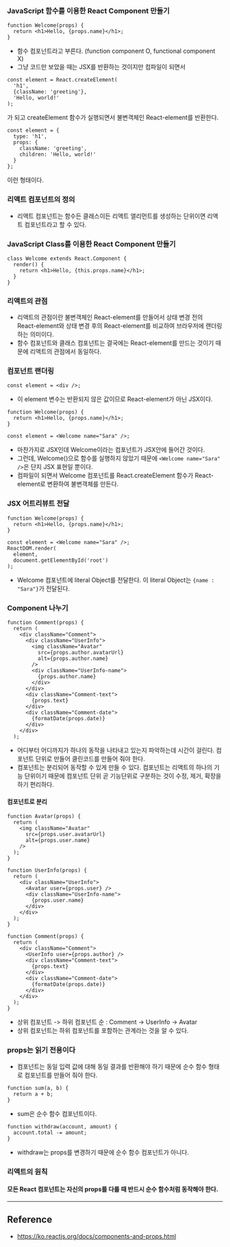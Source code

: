### JavaScript 함수를 이용한 React Component 만들기
```
function Welcome(props) {
  return <h1>Hello, {props.name}</h1>;
}
```
- 함수 컴포넌트라고 부른다. (function component O, functional component X)
- 그냥 코드만 보았을 때는 JSX를 반환하는 것이지만 컴파일이 되면서
```
const element = React.createElement(
  'h1',
  {className: 'greeting'},
  'Hello, world!'
);
```
가 되고 createElement 함수가 실행되면서 불변객체인 React-element를 반환한다.
```
const element = {
  type: 'h1',
  props: {
    className: 'greeting',
    children: 'Hello, world!'
  }
};
```
이런 형태이다.

### 리액트 컴포넌트의 정의
- 리액트 컴포넌트는 함수든 클래스이든 리액트 앨리먼트를 생성하는 단위이면 리액트 컴포넌트라고 할 수 있다.

### JavaScript Class를 이용한 React Component 만들기
```
class Welcome extends React.Component {
  render() {
    return <h1>Hello, {this.props.name}</h1>;
  }
}
```

### 리액트의 관점
- 리액트의 관점이란 불변객체인 React-element를 만들어서 상태 변경 전의 React-element와 상태 변경 후의 React-element를 비교하여 브라우저에 랜더링하는 의미이다.
- 함수 컴포넌트와 클래스 컴포넌트는 결국에는 React-element를 만드는 것이기 때문에 리액트의 관점에서 동일하다.

### 컴포넌트 랜더링
```
const element = <div />;
```
- 이 element 변수는 반환되지 않은 값이므로 React-element가 아닌 JSX이다.

```
function Welcome(props) {
  return <h1>Hello, {props.name}</h1>;
}

const element = <Welcome name="Sara" />;
```
- 마찬가지로 JSX인데 Welcome이라는 컴포넌트가 JSX안에 들어간 것이다.
- 그런데, Welcome()으로 함수를 실행하지 않았기 때문에 ```<Welcome name="Sara" />```은 단지 JSX 표현일 뿐이다.
- 컴파일이 되면서 Welcome 컴포넌트를 React.createElement 함수가 React-element로 변환하여 불변객체를 만든다.

### JSX 어트리뷰트 전달
```
function Welcome(props) {
  return <h1>Hello, {props.name}</h1>;
}

const element = <Welcome name="Sara" />;
ReactDOM.render(
  element,
  document.getElementById('root')
);
```
- Welcome 컴포넌트에 literal Object를 전달한다. 이 literal Object는 ```{name : "Sara"}```가 전달된다.


### Component 나누기
```
function Comment(props) {
  return (
    <div className="Comment">
      <div className="UserInfo">
        <img className="Avatar"
          src={props.author.avatarUrl}
          alt={props.author.name}
        />
        <div className="UserInfo-name">
          {props.author.name}
        </div>
      </div>
      <div className="Comment-text">
        {props.text}
      </div>
      <div className="Comment-date">
        {formatDate(props.date)}
      </div>
    </div>
  );
```
- 어디부터 어디까지가 하나의 동작을 나타내고 있는지 파악하는데 시간이 걸린다. 컴포넌트 단위로 만들어 클린코드를 만들어 줘야 한다.
- 컴포넌트는 분리되어 동작할 수 있게 만들 수 있다. 컴포넌트는 리액트의 하나의 기능 단위이기 때문에 컴포넌트 단위 곧 기능단위로 구분하는 것이 수정, 제거, 확장을 하기 편리하다.


#### 컴포넌트로 분리
```
function Avatar(props) {
  return (
    <img className="Avatar"
      src={props.user.avatarUrl}
      alt={props.user.name}
    />
  );
}
```

```
function UserInfo(props) {
  return (
    <div className="UserInfo">
      <Avatar user={props.user} />
      <div className="UserInfo-name">
        {props.user.name}
      </div>
    </div>
  );
}
```

```
function Comment(props) {
  return (
    <div className="Comment">
      <UserInfo user={props.author} />
      <div className="Comment-text">
        {props.text}
      </div>
      <div className="Comment-date">
        {formatDate(props.date)}
      </div>
    </div>
  );
}
```
- 상위 컴포넌트 -> 하위 컴포넌트 순 : Comment -> UserInfo -> Avatar
- 상위 컴포넌트는 하위 컴포넌트를 포함하는 관계라는 것을 알 수 있다.

### props는 읽기 전용이다
- 컴포넌트는 동일 입력 값에 대해 동일 결과를 반환해야 하기 때문에 순수 함수 형태로 컴포넌트를 만들어 줘야 한다.

```
function sum(a, b) {
  return a + b;
}
```
- sum은 순수 함수 컴포넌트이다.

```
function withdraw(account, amount) {
  account.total -= amount;
}
```
- withdraw는 props를 변경하기 때문에 순수 함수 컴포넌트가 아니다.



### 리액트의 원칙
#### 모든 React 컴포넌트는 자신의 props를 다룰 때 반드시 순수 함수처럼 동작해야 한다.




---

## Reference
- https://ko.reactjs.org/docs/components-and-props.html
